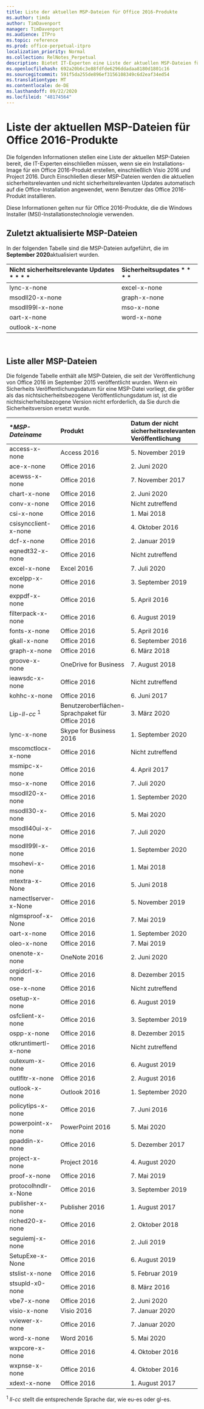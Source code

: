 ```yaml
---
title: Liste der aktuellen MSP-Dateien für Office 2016-Produkte
ms.author: timda
author: TimDavenport
manager: TimDavenport
ms.audience: ITPro
ms.topic: reference
ms.prod: office-perpetual-itpro
localization_priority: Normal
ms.collection: RelNotes_Perpetual
description: Bietet IT-Experten eine Liste der aktuellen MSP-Dateien für unbefristete Office 2016-Versionen, die Windows Installer (MSI) verwenden
ms.openlocfilehash: 692a20b6c3e88fdfde6296ddadaa8180d1801c16
ms.sourcegitcommit: 591f5da255de896ef3156108349c6d2eaf34ed54
ms.translationtype: MT
ms.contentlocale: de-DE
ms.lasthandoff: 09/22/2020
ms.locfileid: "48174564"
---
```

# <a name="list-of-the-most-current-msp-files-for-office-2016-products"></a>Liste der aktuellen MSP-Dateien für Office 2016-Produkte

Die folgenden Informationen stellen eine Liste der aktuellen MSP-Dateien bereit, die IT-Experten einschließen müssen, wenn sie ein Installations-Image für ein Office 2016-Produkt erstellen, einschließlich Visio 2016 und Project 2016. Durch Einschließen dieser MSP-Dateien werden die aktuellen sicherheitsrelevanten und nicht sicherheitsrelevanten Updates automatisch auf die Office-Installation angewendet, wenn Benutzer das Office 2016-Produkt installieren.
  
Diese Informationen gelten nur für Office 2016-Produkte, die die Windows Installer (MSI)-Installationstechnologie verwenden.
  
## <a name="most-recently-updated-msp-files"></a>Zuletzt aktualisierte MSP-Dateien

In der folgenden Tabelle sind die MSP-Dateien aufgeführt, die im **September 2020**aktualisiert wurden.
  
|Nicht sicherheitsrelevante Updates * * * *|Sicherheitsupdates * * * *|
|:-----|:-----|
|lync-x-none<br>|excel-x-none<br/>|
|msodll20-x-none<br>|graph-x-none<br/>|
|msodll99l-x-none<br>|mso-x-none<br/>|
|oart-x-none<br>|word-x-none<br/>|
|outlook-x-none<br>| |



<br/>

## <a name="list-of-all-msp-files"></a>Liste aller MSP-Dateien

Die folgende Tabelle enthält alle MSP-Dateien, die seit der Veröffentlichung von Office 2016 im September 2015 veröffentlicht wurden. Wenn ein Sicherheits Veröffentlichungsdatum für eine MSP-Datei vorliegt, die größer als das nichtsicherheitsbezogene Veröffentlichungsdatum ist, ist die nichtsicherheitsbezogene Version nicht erforderlich, da Sie durch die Sicherheitsversion ersetzt wurde.
  
|****MSP-Dateiname***|****Produkt****|****Datum der nicht sicherheitsrelevanten Veröffentlichung****|****Nicht sicherheitsrelevanter KB-Artikel****|****Datum der sicherheitsrelevanten Veröffentlichung****|****Sicherheitsrelevanter KB-Artikel****|****Sicherheitsrelevante KB veraltet****|
|:-----|:-----|:-----|:-----|:-----|:-----|:-----|
|access-x-none  <br/> |Access 2016  <br/> |5. November 2019  <br/> |[4475539](https://support.microsoft.com/help/4475539) <br/> |11. August 2020  <br/> |[4484340](https://support.microsoft.com/help/4484340) <br/> |[4484167](https://support.microsoft.com/help/4484167) <br/> | 
|ace-x-none  <br/> |Office 2016  <br/> |2. Juni 2020  <br/> |[4484394](https://support.microsoft.com/help/4484394) <br/> |11. August 2020  <br/> |[4484431](https://support.microsoft.com/help/4484431) <br/>|[4484287](https://support.microsoft.com/help/4484287) <br/> |
|acewss-x-none  <br/> |Office 2016  <br/> |7. November 2017  <br/> |[4011259](https://support.microsoft.com/help/4011259) <br/> |Nicht zutreffend  <br/> |Nicht zutreffend  <br/> |Nicht zutreffend  <br/> |
|chart-x-none  <br/> |Office 2016  <br/> |2. Juni 2020  <br/> |[4484171](https://support.microsoft.com/help/4484171) <br/> |10. April 2018  <br/> |[4018319](https://support.microsoft.com/help/4018319) <br/> |[4011095](https://support.microsoft.com/help/4011095) <br/> |
|conv-x-none  <br/> |Office 2016  <br/> |Nicht zutreffend  <br/> |Nicht zutreffend  <br/> |12. September 2017  <br/> |[3213551](https://support.microsoft.com/help/3213551) <br/> |[3203383](https://support.microsoft.com/help/3203383) <br/> |
|csi-x-none  <br/> |Office 2016  <br/> |1. Mai 2018  <br/> |[4011634](https://support.microsoft.com/help/4011634) <br/> |Nicht zutreffend  <br/> |Nicht zutreffend  <br/> |Nicht zutreffend  <br/> |
|csisyncclient-x-none  <br/> |Office 2016  <br/> |4. Oktober 2016  <br/> |[3118264](https://support.microsoft.com/help/3118264) <br/> |Nicht zutreffend  <br/> |Nicht zutreffend  <br/> |Nicht zutreffend  <br/> |
|dcf-x-none  <br/> |Office 2016  <br/> |2. Januar 2019  <br/> |[4461435](https://support.microsoft.com/help/4461435) <br/> |Nicht zutreffend  <br/> |Nicht zutreffend  <br/> |Nicht zutreffend  <br/> |
|eqnedt32-x-none  <br/> |Office 2016  <br/> |Nicht zutreffend  <br/> |Nicht zutreffend  <br/> |9. Januar 2018  <br/> |[4011574](https://support.microsoft.com/help/4011574) <br/> |[4011262](https://support.microsoft.com/help/4011262)  <br/> |
|excel-x-none  <br/> |Excel 2016  <br/> |7. Juli 2020  <br/> |[4484437](https://support.microsoft.com/help/4484437) <br/> |8. September 2020  <br/> |[4484507](https://support.microsoft.com/help/4484507) <br/> |[4484465](https://support.microsoft.com/help/4484465) <br/>|
|excelpp-x-none  <br/> |Office 2016  <br/> |3. September 2019  <br/> |[4011629](https://support.microsoft.com/help/4011629) <br/> |Nicht zutreffend  <br/> |Nicht zutreffend  <br/> |Nicht zutreffend  <br/> |
|exppdf-x-none  <br/> |Office 2016  <br/> |5. April 2016  <br/> |[2920720](https://support.microsoft.com/help/2920720) <br/> |Nicht zutreffend  <br/> |Nicht zutreffend  <br/> |Nicht zutreffend  <br/> |
|filterpack-x-none  <br/> |Office 2016  <br/> |6. August 2019  <br/> |[3114528](https://support.microsoft.com/help/3114528) <br/> |Nicht zutreffend  <br/> |Nicht zutreffend  <br/> |Nicht zutreffend  <br/> |
|fonts-x-none  <br/> |Office 2016  <br/> |5. April 2016  <br/> |[3114903](https://support.microsoft.com/help/3114903) <br/> |Nicht zutreffend  <br/> |Nicht zutreffend  <br/> |Nicht zutreffend  <br/> |
|gkall-x-none  <br/> |Office 2016  <br/> |6. September 2016  <br/> |[3115276](https://support.microsoft.com/help/3115276) <br/> |Nicht zutreffend  <br/> |Nicht zutreffend  <br/> |Nicht zutreffend  <br/> |
|graph-x-none  <br/> |Office 2016  <br/> |6. März 2018  <br/> |[4011624](https://support.microsoft.com/help/4011624) <br/> |8. September 2020  <br/> |[4484513](https://support.microsoft.com/help/4484513) <br/> |[4484346](https://support.microsoft.com/help/4484346) <br/>|
|groove-x-none  <br/> |OneDrive for Business  <br/> |7. August 2018  <br/> |[4022219](https://support.microsoft.com/help/4022219) <br/> |Nicht zutreffend  <br/> |Nicht zutreffend  <br/> |Nicht zutreffend  <br/> |
|ieawsdc-x-none  <br/> |Office 2016  <br/> |Nicht zutreffend  <br/> |Nicht zutreffend <br/> |13. Oktober 2015  <br/> |[3085538](https://support.microsoft.com/help/3085538)  <br/> |Nicht zutreffend  <br/> |
|kohhc-x-none  <br/> |Office 2016  <br/> |6. Juni 2017  <br/> |[3191929](https://support.microsoft.com/help/3191929) <br/> |Nicht zutreffend  <br/> |Nicht zutreffend  <br/> |Nicht zutreffend  <br/> |
|Lip-*ll-cc* <sup>1</sup> <br/> |Benutzeroberflächen-Sprachpaket für Office 2016  <br/> |3. März 2020  <br/> |[4484136](https://support.microsoft.com/help/4484136) <br/> |Nicht zutreffend  <br/> |Nicht zutreffend  <br/> |Nicht zutreffend  <br/> |
|lync-x-none  <br/> |Skype for Business 2016  <br/> |1. September 2020  <br/> |[4484501](https://support.microsoft.com/help/4484501) <br/> |9. Juli 2019  <br/> |[4475545](https://support.microsoft.com/help/4475545) <br/> |[4461473](https://support.microsoft.com/help/4461473)  <br/> |
|mscomctlocx-x-none  <br/> |Office 2016  <br/> |Nicht zutreffend  <br/> |Nicht zutreffend  <br/> |12. Januar 2016  <br/> |[2920727](https://support.microsoft.com/help/2920727) <br/> |Nicht zutreffend  <br/> |
|msmipc-x-none  <br/> |Office 2016  <br/> |4. April 2017  <br/> |[3178666](https://support.microsoft.com/help/3178666) <br/> |Nicht zutreffend  <br/> |Nicht zutreffend  <br/> |Nicht zutreffend  <br/> |
|mso-x-none  <br/> |Office 2016  <br/> |7. Juli 2020  <br/> |[4484439](https://support.microsoft.com/help/4484439) <br/> |8. September 2020  <br/> |[4484466](https://support.microsoft.com/help/4484466) <br/> |[4484342](https://support.microsoft.com/help/4484342) <br/> |
|msodll20-x-none  <br/> |Office 2016  <br/> |1. September 2020  <br/> |[4484251](https://support.microsoft.com/help/4484251) <br/> |13. Juni 2017  <br/> |[3178667](https://support.microsoft.com/help/3178667) <br/> |Nicht zutreffend  <br/> |
|msodll30-x-none  <br/> |Office 2016  <br/> |5. Mai 2020  <br/> |[4484328](https://support.microsoft.com/help/4484328) <br/> |12. September 2017  <br/> |[4011126](https://support.microsoft.com/help/4011126) <br/> |[3213545](https://support.microsoft.com/help/3213545)  <br/> |
|msodll40ui-x-none  <br/> |Office 2016  <br/> |7. Juli 2020  <br/> |[4484174](https://support.microsoft.com/help/4484174) <br/> |10. Mai 2016  <br/> |[3115103](https://support.microsoft.com/help/3115103) <br/> |Nicht zutreffend  <br/> |
|msodll99l-x-none  <br/> |Office 2016  <br/> |1. September 2020  <br/> |[4484395](https://support.microsoft.com/help/4484395) <br/> |9. Juli 2019  <br/> |[4475514](https://support.microsoft.com/help/4475514) <br/> |[4011622](https://support.microsoft.com/help/4011622) <br/> |
|msohevi-x-none  <br/> |Office 2016  <br/> |1. Mai 2018  <br/> |[4022133](https://support.microsoft.com/help/4022133) <br/> |8. Januar 2019  <br/> |[4022162](https://support.microsoft.com/help/4022162)  <br/> |Nicht zutreffend  <br/> |
|mtextra-x-None  <br/> |Office 2016  <br/> |5. Juni 2018  <br/> |[4022193](https://support.microsoft.com/help/4022193) <br/> |Nicht zutreffend  <br/> |Nicht zutreffend  <br/> |Nicht zutreffend  <br/> |
|namectlserver-x-None  <br/> |Office 2016  <br/> |5. November 2019  <br/> |[4484145](https://support.microsoft.com/help/4484145) <br/> |Nicht zutreffend  <br/> |Nicht zutreffend  <br/> |Nicht zutreffend  <br/> |
|nlgmsproof-x-None  <br/> |Office 2016  <br/> |7. Mai 2019  <br/> |[2920717](https://support.microsoft.com/help/2920717) <br/> |Nicht zutreffend  <br/> |Nicht zutreffend  <br/> |Nicht zutreffend  <br/> |
|oart-x-none  <br/> |Office 2016  <br/> |1. September 2020  <br/> |[4484500](https://support.microsoft.com/help/4484500) <br/> |10. April 2018  <br/> |[4011628](https://support.microsoft.com/help/4011628) <br/> |[3203474](https://support.microsoft.com/help/3203474) <br/> |
|oleo-x-none  <br/> |Office 2016  <br/> |7. Mai 2019  <br/> |[4462119](https://support.microsoft.com/help/4462119) <br/> |Nicht zutreffend  <br/> |Nicht zutreffend  <br/> |Nicht zutreffend  <br/> |
|onenote-x-none  <br/> |OneNote 2016  <br/> |2. Juni 2020  <br/> |[4484329](https://support.microsoft.com/help/4484329) <br/> |9. August 2016  <br/> |[3115419](https://support.microsoft.com/help/3115419) <br/> |[3114862](https://support.microsoft.com/help/3114862)  <br/> |
|orgidcrl-x-none  <br/> |Office 2016  <br/> |8. Dezember 2015  <br/> |[2920712](https://support.microsoft.com/help/2920712) <br/> |Nicht zutreffend  <br/> |Nicht zutreffend  <br/> |Nicht zutreffend  <br/> |
|ose-x-none  <br/> |Office 2016  <br/> |Nicht zutreffend  <br/> |Nicht zutreffend  <br/> |10. Juli 2018  <br/> |[4022176](https://support.microsoft.com/help/4022176) <br/> |[4011237](https://support.microsoft.com/help/4011237) <br/> |
|osetup-x-none  <br/> |Office 2016  <br/> |6. August 2019  <br/> |[4032254](https://support.microsoft.com/help/4032254) <br/>  |10. Juli 2018  <br/> |[4022172](https://support.microsoft.com/help/4022172) <br/> |[4011239](https://support.microsoft.com/help/4011239) <br/> |
|osfclient-x-none  <br/> |Office 2016  <br/> |3. September 2019  <br/> |[4475580](https://support.microsoft.com/help/4475580) <br/> |9. Juli 2019  <br/> |[4464534](https://support.microsoft.com/help/4464534)  <br/> |Nicht zutreffend  <br/> |
|ospp-x-none  <br/> |Office 2016  <br/> |8. Dezember 2015  <br/> |[2920724](https://support.microsoft.com/help/2920724) <br/> |Nicht zutreffend  <br/> |Nicht zutreffend  <br/> |Nicht zutreffend  <br/> |
|otkruntimertl-x-none  <br/> |Office 2016  <br/> |Nicht zutreffend  <br/> |Nicht zutreffend  <br/> |8. März 2016  <br/> |[3114690](https://support.microsoft.com/help/3114690) <br/> |Nicht zutreffend  <br/> |
|outexum-x-none  <br/> |Office 2016  <br/> |6. August 2019  <br/> |[4464535](https://support.microsoft.com/help/4464535) <br/> |Nicht zutreffend  <br/> |Nicht zutreffend  <br/> |Nicht zutreffend  <br/> |
|outlfltr-x-none  <br/> |Office 2016  <br/> |2. August 2016  <br/> |[3115407](https://support.microsoft.com/help/3115407) <br/> |Nicht zutreffend  <br/> |Nicht zutreffend  <br/> |Nicht zutreffend  <br/> |
|outlook-x-none  <br/> |Outlook 2016  <br/> |1. September 2020  <br/> |[4484511](https://support.microsoft.com/help/4484511) <br/> |11. August 2020  <br/> |[4484475](https://support.microsoft.com/help/4484475) <br/>|[4484433](https://support.microsoft.com/help/4484433) <br/>|
|policytips-x-none  <br/> |Office 2016  <br/> |7. Juni 2016  <br/> |[3115081](https://support.microsoft.com/help/3115081) <br/> |Nicht zutreffend  <br/> |Nicht zutreffend  <br/> |Nicht zutreffend  <br/> |
|powerpoint-x-none  <br/> |PowerPoint 2016  <br/> |5. Mai 2020  <br/> |[4484337](https://support.microsoft.com/help/4484337) <br/> |14. April 2020  <br/> |[4484246](https://support.microsoft.com/help/4484246) <br/> |[4484166](https://support.microsoft.com/help/4484166) <br/> |
|ppaddin-x-none  <br/> |Office 2016  <br/> |5. Dezember 2017  <br/> |[4011225](https://support.microsoft.com/help/4011225) <br/> |Nicht zutreffend  <br/> |Nicht zutreffend  <br/> |Nicht zutreffend  <br/> |
|project-x-none  <br/> |Project 2016  <br/> |4. August 2020  <br/> |[4484477](https://support.microsoft.com/help/4484477) <br/> |14. Juli 2020  <br/> |[4484441](https://support.microsoft.com/help/4484441) <br/>|[4484399](https://support.microsoft.com/help/4484399) <br/> |
|proof-x-none  <br/> |Office 2016  <br/> |7. Mai 2019  <br/> |[4464538](https://support.microsoft.com/help/4464538) <br/> |Nicht zutreffend  <br/> |Nicht zutreffend  <br/> |Nicht zutreffend  <br/> |
|protocolhndlr-x-None  <br/> |Office 2016  <br/> |3. September 2019  <br/> |[3114852](https://support.microsoft.com/help/3114852) <br/> |Nicht zutreffend  <br/> |Nicht zutreffend  <br/> |Nicht zutreffend  <br/> |
|publisher-x-none  <br/> |Publisher 2016  <br/> |1. August 2017  <br/> |[3178696](https://support.microsoft.com/help/3178696) <br/> |14. April 2020  <br/> |[4011097](https://support.microsoft.com/help/4011097) <br/> |[2920680](https://support.microsoft.com/help/2920680) <br/> |
|riched20-x-none  <br/> |Office 2016  <br/> |2. Oktober 2018  <br/> |[4011669](https://support.microsoft.com/help/4011669) <br/> |Nicht zutreffend  <br/> |Nicht zutreffend  <br/> |Nicht zutreffend  <br/> |
|seguiemj-x-none  <br/> |Office 2016  <br/> |2. Juli 2019  <br/> |[4032236](https://support.microsoft.com/help/4032236) <br/> |Nicht zutreffend  <br/> |Nicht zutreffend  <br/> |Nicht zutreffend  <br/> ||
|SetupExe-x-None  <br/> |Office 2016  <br/> |6. August 2019  <br/> |[3141456](https://support.microsoft.com/help/3141456) <br/> |Nicht zutreffend  <br/> |Nicht zutreffend  <br/> |Nicht zutreffend  <br/> |
|stslist-x-none  <br/> |Office 2016  <br/> |5. Februar 2019  <br/> |[4022161](https://support.microsoft.com/help/4022161) <br/> |Nicht zutreffend  <br/> |Nicht zutreffend  <br/> |Nicht zutreffend  <br/> |
|stsupld-x0-none  <br/> |Office 2016  <br/> |8. März 2016  <br/> |[2920678](https://support.microsoft.com/help/2920678) <br/> |Nicht zutreffend  <br/> |Nicht zutreffend  <br/> |Nicht zutreffend  <br/> |
|vbe7-x-none  <br/> |Office 2016  <br/> |2. Juni 2020  <br/> |[4484335](https://support.microsoft.com/help/4484335) <br/> |14. April 2020  <br/> |[3128012](https://support.microsoft.com/help/3128012) <br/> |[3115135](https://support.microsoft.com/help/3115135) <br/> |
|visio-x-none  <br/> |Visio 2016  <br/> |7. Januar 2020  <br/> |[4464575](https://support.microsoft.com/help/4464575) <br/> |14. April 2020  <br/> |[4484244](https://support.microsoft.com/help/4484244) <br/> |[3115041](https://support.microsoft.com/help/3115041) <br/> |
|vviewer-x-none  <br/> |Office 2016  <br/> |7. Januar 2020  <br/> |[2920709](https://support.microsoft.com/help/2920709) <br/> |Nicht zutreffend  <br/> |Nicht zutreffend  <br/> |Nicht zutreffend  <br/> |
|word-x-none  <br/> |Word 2016  <br/> |5. Mai 2020  <br/> |[4484341](https://support.microsoft.com/help/4484341) <br/> |8. September 2020  <br/> |[4484510](https://support.microsoft.com/help/4484510) <br/> |[4484474](https://support.microsoft.com/help/4484474) <br/>|
|wxpcore-x-none  <br/> |Office 2016  <br/> |4. Oktober 2016  <br/> |[3118263](https://support.microsoft.com/help/3118263) <br/> |Nicht zutreffend  <br/> |Nicht zutreffend  <br/> |Nicht zutreffend  <br/> |
|wxpnse-x-none  <br/> |Office 2016  <br/> |4. Oktober 2016  <br/> |[3118262](https://support.microsoft.com/help/3118262) <br/> |Nicht zutreffend  <br/> |Nicht zutreffend  <br/> |Nicht zutreffend  <br/> |
|xdext-x-none  <br/> |Office 2016  <br/> |1. August 2017  <br/> |[3213650](https://support.microsoft.com/help/3213650) <br/> |Nicht zutreffend  <br/> |Nicht zutreffend  <br/> |Nicht zutreffend  <br/> |
   
<sup>1</sup> *ll-cc* stellt die entsprechende Sprache dar, wie eu-es oder gl-es. 
  
